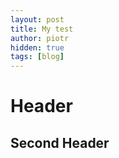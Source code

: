 ```yaml
---
layout: post
title: My test
author: piotr
hidden: true
tags: [blog]
---
```


# Header
## Second Header
